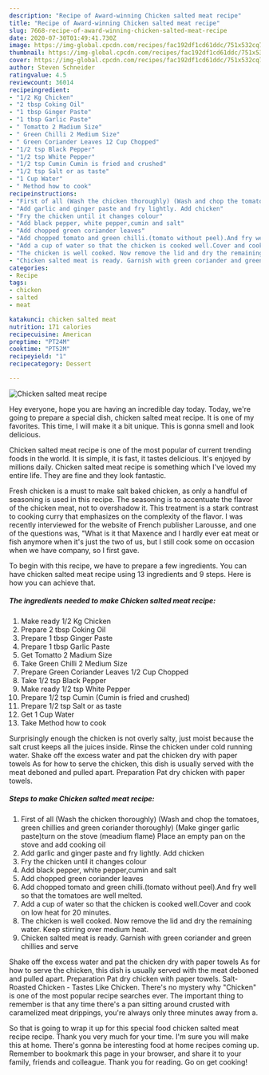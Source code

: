 ```yaml
---
description: "Recipe of Award-winning Chicken salted meat recipe"
title: "Recipe of Award-winning Chicken salted meat recipe"
slug: 7668-recipe-of-award-winning-chicken-salted-meat-recipe
date: 2020-07-30T01:49:41.730Z
image: https://img-global.cpcdn.com/recipes/fac192df1cd61ddc/751x532cq70/chicken-salted-meat-recipe-recipe-main-photo.jpg
thumbnail: https://img-global.cpcdn.com/recipes/fac192df1cd61ddc/751x532cq70/chicken-salted-meat-recipe-recipe-main-photo.jpg
cover: https://img-global.cpcdn.com/recipes/fac192df1cd61ddc/751x532cq70/chicken-salted-meat-recipe-recipe-main-photo.jpg
author: Steven Schneider
ratingvalue: 4.5
reviewcount: 36014
recipeingredient:
- "1/2 Kg Chicken"
- "2 tbsp Coking Oil"
- "1 tbsp Ginger Paste"
- "1 tbsp Garlic Paste"
- " Tomatto 2 Madium Size"
- " Green Chilli 2 Medium Size"
- " Green Coriander Leaves 12 Cup Chopped"
- "1/2 tsp Black Pepper"
- "1/2 tsp White Pepper"
- "1/2 tsp Cumin Cumin is fried and crushed"
- "1/2 tsp Salt or as taste"
- "1 Cup Water"
- " Method how to cook"
recipeinstructions:
- "First of all (Wash the chicken thoroughly) (Wash and chop the tomatoes, green chillies and green coriander thoroughly) (Make ginger garlic paste)turn on the stove (meadium flame) Place an empty pan on the stove and add cooking oil"
- "Add garlic and ginger paste and fry lightly. Add chicken"
- "Fry the chicken until it changes colour"
- "Add black pepper, white pepper,cumin and salt"
- "Add chopped green coriander leaves"
- "Add chopped tomato and green chilli.(tomato without peel).And fry well so that the tomatoes are well melted."
- "Add a cup of water so that the chicken is cooked well.Cover and cook on low heat for 20 minutes."
- "The chicken is well cooked. Now remove the lid and dry the remaining water. Keep stirring over medium heat."
- "Chicken salted meat is ready. Garnish with green coriander and green chillies and serve"
categories:
- Recipe
tags:
- chicken
- salted
- meat

katakunci: chicken salted meat 
nutrition: 171 calories
recipecuisine: American
preptime: "PT24M"
cooktime: "PT52M"
recipeyield: "1"
recipecategory: Dessert

---
```



![Chicken salted meat recipe](https://img-global.cpcdn.com/recipes/fac192df1cd61ddc/751x532cq70/chicken-salted-meat-recipe-recipe-main-photo.jpg)

Hey everyone, hope you are having an incredible day today. Today, we're going to prepare a special dish, chicken salted meat recipe. It is one of my favorites. This time, I will make it a bit unique. This is gonna smell and look delicious.

Chicken salted meat recipe is one of the most popular of current trending foods in the world. It is simple, it is fast, it tastes delicious. It's enjoyed by millions daily. Chicken salted meat recipe is something which I've loved my entire life. They are fine and they look fantastic.

Fresh chicken is a must to make salt baked chicken, as only a handful of seasoning is used in this recipe. The seasoning is to accentuate the flavor of the chicken meat, not to overshadow it. This treatment is a stark contrast to cooking curry that emphasizes on the complexity of the flavor. I was recently interviewed for the website of French publisher Larousse, and one of the questions was, &#34;What is it that Maxence and I hardly ever eat meat or fish anymore when it&#39;s just the two of us, but I still cook some on occasion when we have company, so I first gave.


To begin with this recipe, we have to prepare a few ingredients. You can have chicken salted meat recipe using 13 ingredients and 9 steps. Here is how you can achieve that.

<!--inarticleads1-->

##### The ingredients needed to make Chicken salted meat recipe:

1. Make ready 1/2 Kg Chicken
1. Prepare 2 tbsp Coking Oil
1. Prepare 1 tbsp Ginger Paste
1. Prepare 1 tbsp Garlic Paste
1. Get  Tomatto 2 Madium Size
1. Take  Green Chilli 2 Medium Size
1. Prepare  Green Coriander Leaves 1/2 Cup Chopped
1. Take 1/2 tsp Black Pepper
1. Make ready 1/2 tsp White Pepper
1. Prepare 1/2 tsp Cumin (Cumin is fried and crushed)
1. Prepare 1/2 tsp Salt or as taste
1. Get 1 Cup Water
1. Take  Method how to cook


Surprisingly enough the chicken is not overly salty, just moist because the salt crust keeps all the juices inside. Rinse the chicken under cold running water. Shake off the excess water and pat the chicken dry with paper towels As for how to serve the chicken, this dish is usually served with the meat deboned and pulled apart. Preparation Pat dry chicken with paper towels. 

<!--inarticleads2-->

##### Steps to make Chicken salted meat recipe:

1. First of all (Wash the chicken thoroughly) (Wash and chop the tomatoes, green chillies and green coriander thoroughly) (Make ginger garlic paste)turn on the stove (meadium flame) Place an empty pan on the stove and add cooking oil
1. Add garlic and ginger paste and fry lightly. Add chicken
1. Fry the chicken until it changes colour
1. Add black pepper, white pepper,cumin and salt
1. Add chopped green coriander leaves
1. Add chopped tomato and green chilli.(tomato without peel).And fry well so that the tomatoes are well melted.
1. Add a cup of water so that the chicken is cooked well.Cover and cook on low heat for 20 minutes.
1. The chicken is well cooked. Now remove the lid and dry the remaining water. Keep stirring over medium heat.
1. Chicken salted meat is ready. Garnish with green coriander and green chillies and serve


Shake off the excess water and pat the chicken dry with paper towels As for how to serve the chicken, this dish is usually served with the meat deboned and pulled apart. Preparation Pat dry chicken with paper towels. Salt-Roasted Chicken - Tastes Like Chicken. There&#39;s no mystery why &#34;Chicken&#34; is one of the most popular recipe searches ever. The important thing to remember is that any time there&#39;s a pan sitting around crusted with caramelized meat drippings, you&#39;re always only three minutes away from a. 

So that is going to wrap it up for this special food chicken salted meat recipe recipe. Thank you very much for your time. I'm sure you will make this at home. There's gonna be interesting food at home recipes coming up. Remember to bookmark this page in your browser, and share it to your family, friends and colleague. Thank you for reading. Go on get cooking!
